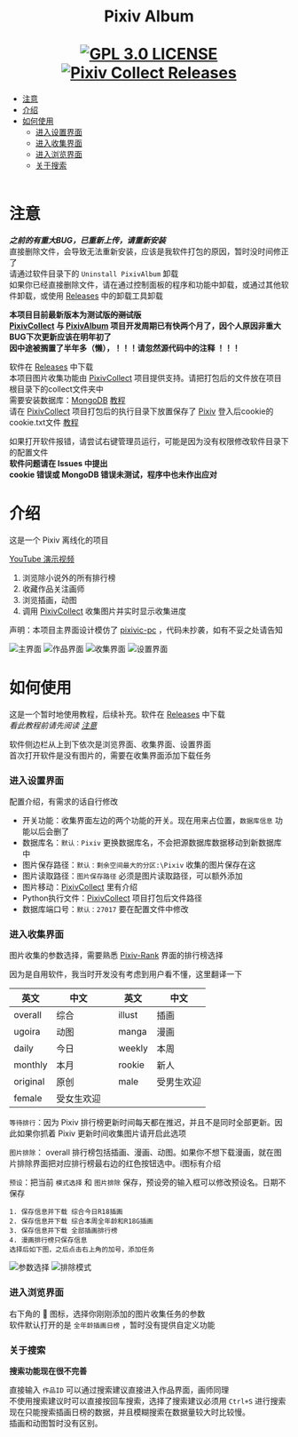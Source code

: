 <h1 align="center">
  Pixiv Album
  <br>
  <br>
  <a href="/LICENSE"><img src="https://img.shields.io/badge/license-GPL%203.0-brightgreen.svg" alt="GPL 3.0 LICENSE"></a>
  <a href="https://github.com/KAKETAKAGE/PixivAlbum/releases"><img src="https://img.shields.io/badge/release-v0.0.1-blue.svg" alt="Pixiv Collect Releases"></a>
</h1>

- [注意](#注意)
- [介绍](#介绍)
- [如何使用](#如何使用)
  - [进入设置界面](#进入设置界面)
  - [进入收集界面](#进入收集界面)
  - [进入浏览界面](#进入浏览界面)
  - [关于搜索](#关于搜索)
  <br><br>

# 注意
**_之前的有重大BUG，已重新上传，请重新安装_** <br>
直接删除文件，会导致无法重新安装，应该是我软件打包的原因，暂时没时间修正了 <br>
请通过软件目录下的 `Uninstall PixivAlbum` 卸载 <br>
如果你已经直接删除文件，请在通过控制面板的程序和功能中卸载，或通过其他软件卸载，或使用 [Releases](https://github.com/KAKETAKAGE/PixivAlbum/releases) 中的卸载工具卸载 <br>

**本项目目前最新版本为测试版~~的测试版~~**<br>
**[PixivCollect](https://github.com/KAKETAKAGE/PixivCollect) 与 [PixivAlbum](https://github.com/KAKETAKAGE/PixivAlbum) 项目开发周期已有快两个月了，因个人原因非重大BUG下次更新应该在明年初了**<br>
**因中途被搁置了半年多（懒），！！！请忽然源代码中的注释 ！！！**

软件在 [Releases](https://github.com/KAKETAKAGE/PixivAlbum/releases) 中下载 <br>
本项目图片收集功能由 [PixivCollect](https://github.com/KAKETAKAGE/PixivCollect) 项目提供支持。请把打包后的文件放在项目根目录下的collect文件夹中<br>
需要安装数据库：[MongoDB](https://www.mongodb.com/try/download/community) [教程](/.github/docs/MongoDB.md)<br>
请在 [PixivCollect](https://github.com/KAKETAKAGE/PixivCollect) 项目打包后的执行目录下放置保存了 [Pixiv](https://www.pixiv.net/) 登入后cookie的cookie.txt文件 [教程](/.github/docs/Cookie.md)<br>

如果打开软件报错，请尝试右键管理员运行，可能是因为没有权限修改软件目录下的配置文件<br>
**软件问题请在 Issues 中提出** <br>
**cookie 错误或 MongoDB 错误未测试，程序中也未作出应对**

# 介绍
这是一个 Pixiv 离线化的项目

[YouTube 演示视频](https://www.youtube.com/watch?v=mYO8d-TbU9c)

1. 浏览除小说外的所有排行榜
2. 收藏作品关注画师
3. 浏览插画，动图
4. 调用 [PixivCollect](https://github.com/KAKETAKAGE/PixivCollect) 收集图片并实时显示收集进度
   <br>
   
声明：本项目主界面设计模仿了 [pixivic-pc](https://github.com/cheer-fun/pixivic-pc) ，代码未抄袭，如有不妥之处请告知

![主界面](https://raw.githubusercontent.com/KAKETAKAGE/PixivAlbum/master/.github/imgs/home.png)
![作品界面](https://raw.githubusercontent.com/KAKETAKAGE/PixivAlbum/master/.github/imgs/illust.png)
![收集界面](https://raw.githubusercontent.com/KAKETAKAGE/PixivAlbum/master/.github/imgs/collect.png)
![设置界面](https://raw.githubusercontent.com/KAKETAKAGE/PixivAlbum/master/.github/imgs/setting.png)

# 如何使用

这是一个暂时地使用教程，后续补充。软件在 [Releases](https://github.com/KAKETAKAGE/PixivAlbum/releases) 中下载<br>
_看此教程前请先阅读 [注意](#注意)_ <br>

软件侧边栏从上到下依次是浏览界面、收集界面、设置界面 <br>
首次打开软件是没有图片的，需要在收集界面添加下载任务

### 进入设置界面

配置介绍，有需求的话自行修改

* 开关功能：收集界面左边的两个功能的开关。现在用来占位置，`数据库信息` 功能以后会删了
* 数据库名：`默认：Pixiv` 更换数据库名，不会把源数据库数据移动到新数据库中
* 图片保存路径：`默认：剩余空间最大的分区:\Pixiv` 收集的图片保存在这
* 图片读取路径：`图片保存路径` 必须是图片读取路径，可以额外添加
* 图片移动：[PixivCollect](https://github.com/KAKETAKAGE/PixivCollect) 里有介绍
* Python执行文件：[PixivCollect](https://github.com/KAKETAKAGE/PixivCollect) 项目打包后文件路径
* 数据库端口号：`默认：27017` 要在配置文件中修改

### 进入收集界面

图片收集的参数选择，需要熟悉 [Pixiv-Rank](https://www.pixiv.net/ranking.php) 界面的排行榜选择

因为是自用软件，我当时开发没有考虑到用户看不懂，这里翻译一下

| 英文       | 中文    |     | 英文     | 中文    |
|----------|-------|-----|--------|-------|
| overall  | 综合    |     | illust | 插画    |
| ugoira   | 动图    |     | manga  | 漫画    |
| daily    | 今日    |     | weekly | 本周    |
| monthly  | 本月    |     | rookie | 新人    |
| original | 原创    |     | male   | 受男生欢迎 |
| female   | 受女生欢迎 |     |        |       |

`等待排行`：因为 Pixiv 排行榜更新时间每天都在推迟，并且不是同时全部更新。因此如果你抓着 Pixiv 更新时间收集图片请开启此选项

`图片排除`： overall 排行榜包括插画、漫画、动图。如果你不想下载漫画，就在图片排除界面把对应排行榜最右边的红色按钮选中。i图标有介绍

`预设`：把当前 `模式选择` 和 `图片排除` 保存，预设旁的输入框可以修改预设名。日期不保存

```
1. 保存信息并下载 综合今日R18插画
2. 保存信息并下载 综合本周全年龄和R18G插画
3. 保存信息并下载 全部插画排行榜
4. 漫画排行榜只保存信息
选择后如下图，之后点击右上角的加号，添加任务
```
![参数选择](https://raw.githubusercontent.com/KAKETAKAGE/PixivAlbum/master/.github/imgs/task_add_1.png)
![排除模式](https://raw.githubusercontent.com/KAKETAKAGE/PixivAlbum/master/.github/imgs/task_add_2.png)

### 进入浏览界面

右下角的 📅 图标，选择你刚刚添加的图片收集任务的参数 <br>
软件默认打开的是 `全年龄插画日榜` ，暂时没有提供自定义功能

### 关于搜索

**搜索功能现在很不完善** <br>

直接输入 `作品ID` 可以通过搜索建议直接进入作品界面，画师同理 <br>
不使用搜索建议时可以直接按回车搜索，选择了搜索建议必须用 `Ctrl+S` 进行搜索 <br> 
现在只能搜索插画日榜的数据，并且模糊搜索在数据量较大时比较慢。<br>
插画和动图暂时没有区别。
